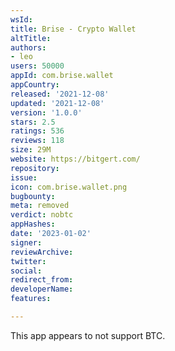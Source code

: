 ```yaml
---
wsId: 
title: Brise - Crypto Wallet
altTitle: 
authors:
- leo
users: 50000
appId: com.brise.wallet
appCountry: 
released: '2021-12-08'
updated: '2021-12-08'
version: '1.0.0'
stars: 2.5
ratings: 536
reviews: 118
size: 29M
website: https://bitgert.com/
repository: 
issue: 
icon: com.brise.wallet.png
bugbounty: 
meta: removed
verdict: nobtc
appHashes: 
date: '2023-01-02'
signer: 
reviewArchive: 
twitter: 
social: 
redirect_from: 
developerName: 
features: 

---
```


This app appears to not support BTC.